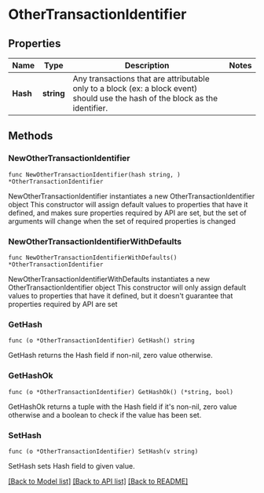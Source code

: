 # OtherTransactionIdentifier

## Properties

Name | Type | Description | Notes
------------ | ------------- | ------------- | -------------
**Hash** | **string** | Any transactions that are attributable only to a block (ex: a block event) should use the hash of the block as the identifier. | 

## Methods

### NewOtherTransactionIdentifier

`func NewOtherTransactionIdentifier(hash string, ) *OtherTransactionIdentifier`

NewOtherTransactionIdentifier instantiates a new OtherTransactionIdentifier object
This constructor will assign default values to properties that have it defined,
and makes sure properties required by API are set, but the set of arguments
will change when the set of required properties is changed

### NewOtherTransactionIdentifierWithDefaults

`func NewOtherTransactionIdentifierWithDefaults() *OtherTransactionIdentifier`

NewOtherTransactionIdentifierWithDefaults instantiates a new OtherTransactionIdentifier object
This constructor will only assign default values to properties that have it defined,
but it doesn't guarantee that properties required by API are set

### GetHash

`func (o *OtherTransactionIdentifier) GetHash() string`

GetHash returns the Hash field if non-nil, zero value otherwise.

### GetHashOk

`func (o *OtherTransactionIdentifier) GetHashOk() (*string, bool)`

GetHashOk returns a tuple with the Hash field if it's non-nil, zero value otherwise
and a boolean to check if the value has been set.

### SetHash

`func (o *OtherTransactionIdentifier) SetHash(v string)`

SetHash sets Hash field to given value.



[[Back to Model list]](../README.md#documentation-for-models) [[Back to API list]](../README.md#documentation-for-api-endpoints) [[Back to README]](../README.md)


